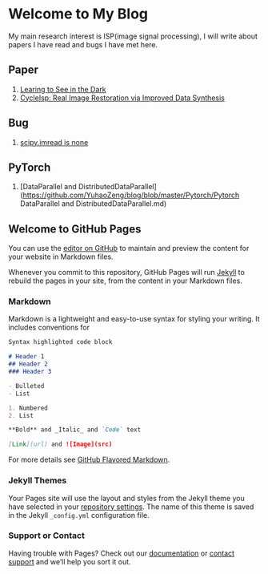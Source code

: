 # Welcome to My Blog

My main research interest is ISP(image signal processing), I will write about papers I have read and bugs I have met here.

## Paper
1. [Learing to See in the Dark](https://github.com/YuhaoZeng/blog/blob/master/paper/learning_to_see_in_the_dark.md)
2. [CycleIsp: Real Image Restoration via Improved Data Synthesis](https://github.com/YuhaoZeng/blog/blob/master/paper/CycleISP.md)

## Bug
1. [scipy.imread is none](https://github.com/YuhaoZeng/blog/blob/master/bug/imread_none.md)

## PyTorch
1. [DataParallel and DistributedDataParallel](https://github.com/YuhaoZeng/blog/blob/master/Pytorch/Pytorch DataParallel and DistributedDataParallel.md)










## Welcome to GitHub Pages

You can use the [editor on GitHub](https://github.com/YuhaoZeng/zyh.github.io/edit/master/index.md) to maintain and preview the content for your website in Markdown files.

Whenever you commit to this repository, GitHub Pages will run [Jekyll](https://jekyllrb.com/) to rebuild the pages in your site, from the content in your Markdown files.

### Markdown

Markdown is a lightweight and easy-to-use syntax for styling your writing. It includes conventions for

```markdown
Syntax highlighted code block

# Header 1
## Header 2
### Header 3

- Bulleted
- List

1. Numbered
2. List

**Bold** and _Italic_ and `Code` text

[Link](url) and ![Image](src)
```

For more details see [GitHub Flavored Markdown](https://guides.github.com/features/mastering-markdown/).

### Jekyll Themes

Your Pages site will use the layout and styles from the Jekyll theme you have selected in your [repository settings](https://github.com/YuhaoZeng/zyh.github.io/settings). The name of this theme is saved in the Jekyll `_config.yml` configuration file.

### Support or Contact

Having trouble with Pages? Check out our [documentation](https://help.github.com/categories/github-pages-basics/) or [contact support](https://github.com/contact) and we’ll help you sort it out.
